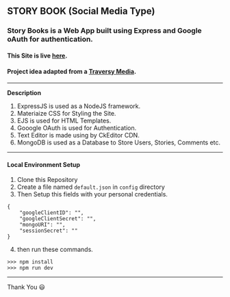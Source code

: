 ## STORY BOOK (Social Media Type)
### Story Books is a Web App built using Express and Google oAuth for authentication.
#### This Site is live [here](https://story--book.herokuapp.com/).
#### Project idea adapted from a [Traversy Media](https://www.youtube.com/watch?v=SBvmnHTQIPY&t=5800s).

---

**Description**

1. ExpressJS is used as a NodeJS framework.
2. Materiaize CSS for Styling the Site.
3. EJS is used for HTML Templates.
4. Gooogle OAuth is used for Authentication.
5. Text Editor is made using by CkEditor CDN.
6. MongoDB is used as a Database to Store Users, Stories, Comments etc.


---

#### Local Environment Setup
1. Clone this Repository
2. Create a file named `default.json` in `config` directory
3. Then Setup this fields with your personal credentials.
```
{
    "googleClientID": "",
    "googleClientSecret": "",
    "mongoURI": "",
    "sessionSecret": ""
}
```
4. then run these commands.
```
>>> npm install
>>> npm run dev
```

---

Thank You :smiley:


